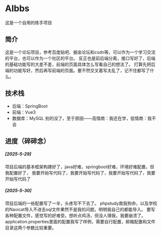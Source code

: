 # AIbbs
这是一个自用的练手项目
## 简介
这是一个论坛项目，参考百度贴吧、掘金论坛和csdn等，可以作为一个学习交流的平台，也可以作为一个社区的平台。
反正也是前后端分离，接口写好了，后端的基础功能写的大差不差，前端的页面具体怎么写看自己的想法了。
打算先把后端的功能写好，然后再写前端的页面。要不然交叉着写太乱了，记不住都写了什么。

## 技术栈
- 后端：SpringBoot
- 前端：Vue3
- 数据库：MySQL
别的没了，至于原因——高情商：我还在学，低情商：我不会

## 进度（碎碎念）
##### [2025-5-29]
项目后端的基本框架构建好了，java好难，springboot好难，环境好难配置，但我配置好了，
我要开始写代码了，我要开始写代码了，我要开始写代码了，我要开始写代码了
##### [2025-5-30]
项目后端的一些配置写了一半，头疼写不下去了。
phpstudy救我狗命，以及学校的Navicat导入不进去sql文件果然不是我的问题，明明我自己的都能导入。
要写各种配置文件，感觉写的好难受。想听点鸡汤，但没人理我，我要崩溃了。
application.properties里面的配置我写了样例，需要自行配置，邮箱配置和文件目录这两个参数比较重要。